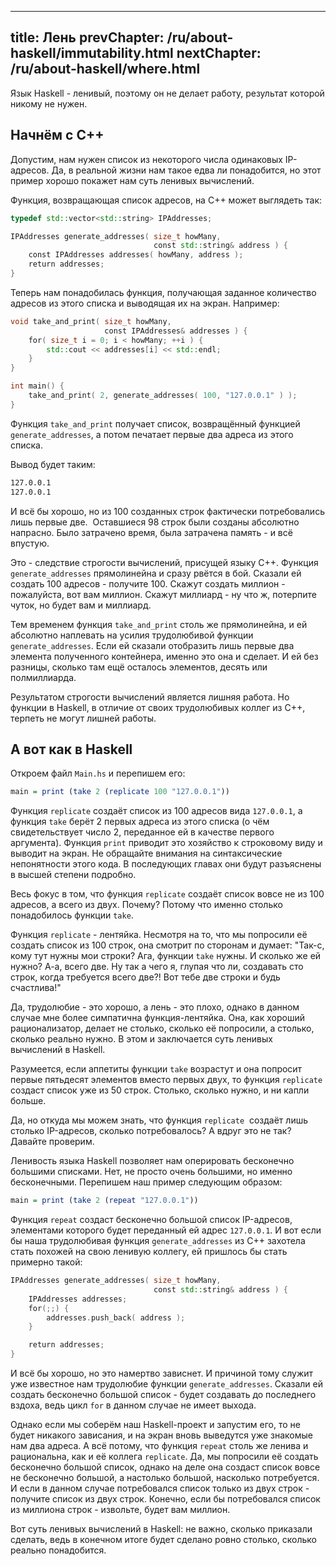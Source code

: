 ----
title: Лень
prevChapter: /ru/about-haskell/immutability.html
nextChapter: /ru/about-haskell/where.html
----

Язык Haskell - ленивый, поэтому он не делает работу, результат которой никому не нужен.

## Начнём с C++

Допустим, нам нужен список из некоторого числа одинаковых IP-адресов. Да, в реальной жизни нам такое едва ли понадобится, но этот пример хорошо покажет нам суть ленивых вычислений.

Функция, возвращающая список адресов, на C++ может выглядеть так:
```cpp
typedef std::vector<std::string> IPAddresses;

IPAddresses generate_addresses( size_t howMany,
                                const std::string& address ) {
    const IPAddresses addresses( howMany, address );
    return addresses;
}
```
Теперь нам понадобилась функция, получающая заданное количество адресов из этого списка и выводящая их на экран. Например:
```cpp
void take_and_print( size_t howMany,
                     const IPAddresses& addresses ) {
    for( size_t i = 0; i < howMany; ++i ) {
        std::cout << addresses[i] << std::endl;
    }
} 

int main() {
    take_and_print( 2, generate_addresses( 100, "127.0.0.1" ) );
}
```
Функция `take_and_print` получает список, возвращённый функцией `generate_addresses`, а потом печатает первые два адреса из этого списка.

Вывод будет таким:
```bash
127.0.0.1
127.0.0.1
```
И всё бы хорошо, но из 100 созданных строк фактически потребовались лишь первые две.  Оставшиеся 98 строк были созданы абсолютно напрасно. Было затрачено время, была затрачена память - и всё впустую.

Это - следствие строгости вычислений, присущей языку C++. Функция `generate_addresses` прямолинейна и сразу рвётся в бой. Сказали ей создать 100 адресов - получите 100. Скажут создать миллион - пожалуйста, вот вам миллион. Скажут миллиард - ну что ж, потерпите чуток, но будет вам и миллиард.

Тем временем функция `take_and_print` столь же прямолинейна, и ей абсолютно наплевать на усилия трудолюбивой функции `generate_addresses`. Если ей сказали отобразить лишь первые два элемента полученного контейнера, именно это она и сделает. И ей без разницы, сколько там ещё осталось элементов, десять или полмиллиарда.

Результатом строгости вычислений является лишняя работа. Но функции в Haskell, в отличие от своих трудолюбивых коллег из C++, терпеть не могут лишней работы.

## А вот как в Haskell

Откроем файл `Main.hs` и перепишем его:
```haskell
main = print (take 2 (replicate 100 "127.0.0.1"))
```
Функция `replicate` создаёт список из 100 адресов вида `127.0.0.1`, а функция `take` берёт 2 первых адреса из этого списка (о чём свидетельствует число 2, переданное ей в качестве первого аргумента). Функция `print` приводит это хозяйство к строковому виду и выводит на экран. Не обращайте внимания на синтаксические непонятности этого кода. В последующих главах они будут разъяснены в высшей степени подробно.

Весь фокус в том, что функция `replicate` создаёт список вовсе не из 100 адресов, а всего из двух. Почему? Потому что именно столько понадобилось функции `take`.

Функция `replicate` - лентяйка. Несмотря на то, что мы попросили её создать список из 100 строк, она смотрит по сторонам и думает: "Так-с, кому тут нужны мои строки? Ага, функции `take` нужны. И сколько же ей нужно? А-а, всего две. Ну так а чего я, глупая что ли, создавать сто строк, когда требуется всего две?! Вот тебе две строки и будь счастлива!"

Да, трудолюбие - это хорошо, а лень - это плохо, однако в данном случае мне более симпатична функция-лентяйка. Она, как хороший рационализатор, делает не столько, сколько её попросили, а столько, сколько реально нужно. В этом и заключается суть ленивых вычислений в Haskell.

Разумеется, если аппетиты функции `take` возрастут и она попросит первые пятьдесят элементов вместо первых двух, то функция `replicate` создаст список уже из 50 строк. Столько, сколько нужно, и ни капли больше.

Да, но откуда мы можем знать, что функция `replicate`  создаёт лишь столько IP-адресов, сколько потребовалось? А вдруг это не так? Давайте проверим.

Ленивость языка Haskell позволяет нам оперировать бесконечно большими списками. Нет, не просто очень большими, но именно бесконечными. Перепишем наш пример следующим образом:
```haskell
main = print (take 2 (repeat "127.0.0.1"))
```
Функция `repeat` создаст бесконечно большой список IP-адресов, элементами которого будет переданный ей адрес `127.0.0.1`. И вот если бы наша трудолюбивая функция `generate_addresses` из C++ захотела стать похожей на свою ленивую коллегу, ей пришлось бы стать примерно такой:
```cpp
IPAddresses generate_addresses( size_t howMany,
                                const std::string& address ) {
    IPAddresses addresses;
    for(;;) {
        addresses.push_back( address );
    }

    return addresses;
}
```
И всё бы хорошо, но это намертво зависнет. И причиной тому служит уже известное нам трудолюбие функции `generate_addresses`. Сказали ей создать бесконечно большой список - будет создавать до последнего вздоха, ведь цикл `for` в данном случае не имеет выхода.

Однако если мы соберём наш Haskell-проект и запустим его, то не будет никакого зависания, и на экран вновь выведутся уже знакомые нам два адреса. А всё потому, что функция `repeat` столь же ленива и рациональна, как и её коллега `replicate`. Да, мы попросили её создать бесконечно большой список, однако на деле она создаст список вовсе не бесконечно большой, а настолько большой, насколько потребуется. И если в данном случае потребовался список только из двух строк - получите список из двух строк. Конечно, если бы потребовался список из миллиона строк - извольте, будет вам миллион.

Вот суть ленивых вычислений в Haskell: не важно, сколько приказали сделать, ведь в конечном итоге будет сделано ровно столько, сколько реально понадобится.
